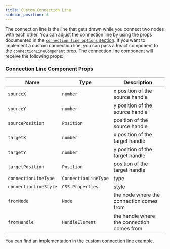 ```yaml
---
title: Custom Connection Line
sidebar_position: 6
---
```


The connection line is the line that gets drawn while you connect two nodes with each other.
You can adjust the connection line by using the props documented in the [`connection line options` section](/docs/api/react-flow-props/#connection-line-options). If you want to implement a custom connection line, you can pass a React component to the `connectionLineComponent` prop. The connection line component will receive the following props:

### Connection Line Component Props

| Name                  | Type                 | Description                                |
| --------------------- | -------------------- | ------------------------------------------ |
| `sourceX`             | `number`             | x position of the source handle            |
| `sourceY`             | `number`             | y position of the source handle            |
| `sourcePosition`      | `Position`           | position of the source handle              |
| `targetX`             | `number`             | x position of the target handle            |
| `targetY`             | `number`             | y position of the target handle            |
| `targetPosition`      | `Position`           | position of the target handle              |
| `connectionLineType`  | `ConnectionLineType` | type                                       |
| `connectionLineStyle` | `CSS.Properties`     | style                                      |
| `fromNode`            | `Node`               | the node where the connection comes from   |
| `fromHandle`          | `HandleElement`      | the handle where the connection comes from |

You can find an implementation in the [custom connection line example](/docs/examples/edges/custom-connectionline/).
